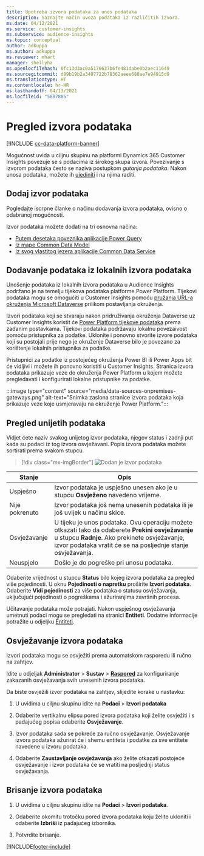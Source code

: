 ```yaml
---
title: Upotreba izvora podataka za unos podataka
description: Saznajte način uvoza podataka iz različitih izvora.
ms.date: 04/12/2021
ms.service: customer-insights
ms.subservice: audience-insights
ms.topic: conceptual
author: adkuppa
ms.author: adkuppa
ms.reviewer: mhart
manager: shellyha
ms.openlocfilehash: 0fc13d3ac0a5176637b6fe481dabe0b2aec11649
ms.sourcegitcommit: d89b19b2a3497722b78362aeee688ae7e94915d9
ms.translationtype: HT
ms.contentlocale: hr-HR
ms.lasthandoff: 04/13/2021
ms.locfileid: "5887885"
---
```

# <a name="data-sources-overview"></a>Pregled izvora podataka

[!INCLUDE [cc-data-platform-banner](../includes/cc-data-platform-banner.md)]

Mogućnost uvida u ciljnu skupinu na platformi Dynamics 365 Customer Insights povezuje se s podacima iz širokog skupa izvora. Povezivanje s izvorom podataka često se naziva postupkom *gutanja podataka*. Nakon unosa podataka, možete ih [ujediniti](data-unification.md) i na njima raditi.

## <a name="add-a-data-source"></a>Dodaj izvor podataka

Pogledajte iscrpne članke o načinu dodavanja izvora podataka, ovisno o odabranoj mogućnosti.

Izvor podataka možete dodati na tri osnovna načina:

- [Putem desetaka poveznika aplikacije Power Query](connect-power-query.md)
- [Iz mape Common Data Model](connect-common-data-model.md)
- [Iz svog vlastitog jezera aplikacije Common Data Service](connect-common-data-service-lake.md)

## <a name="add-data-from-on-premises-data-sources"></a>Dodavanje podataka iz lokalnih izvora podataka

Unošenje podataka iz lokalnih izvora podataka u Audience Insights podržano je na temelju tijekova podataka platforme Power Platform. Tijekovi podataka mogu se omogućiti u Customer Insights pomoću [pružanja URL-a okruženja Microsoft Dataverse](manage-environments.md#create-an-environment-in-an-existing-organization) prilikom postavljanja okruženja.

Izvori podataka koji se stvaraju nakon pridruživanja okruženja Dataverse uz Customer Insights koristit će [Power Platform tijekove podataka](/power-query/dataflows/overview-dataflows-across-power-platform-dynamics-365) prema zadanim postavkama. Tijekovi podataka podržavaju lokalnu povezaivost pomoću pristupnika za podatke. Uklonite i ponovno stvorite izvore podataka koji su postojali prije nego je okruženje Dataverse bilo je povezano za korištenje lokalnih pristupnika za podatke.

Pristupnici za podatke iz postojećeg okruženja Power BI ili Power Apps bit će vidljivi i možete ih ponovno koristiti u Customer Insights. Stranica izvora podataka prikazuje veze do okruženja Power Platform u kojem možete pregledavati i konfigurirati lokalne pristupnike za podatke.

:::image type="content" source="media/data-sources-onpremises-gateways.png" alt-text="Snimka zaslona stranice izvora podataka koja prikazuje veze koje usmjeravaju na okruženje Power Platform.":::

## <a name="review-ingested-data"></a>Pregled unijetih podataka

Vidjet ćete naziv svakog unijetog izvor podataka, njegov status i zadnji put kada su podaci iz tog izvora osvježavani. Popis izvora podataka možete sortirati prema svakom stupcu.

> [!div class="mx-imgBorder"]
> ![Dodan je izvor podataka](media/configure-data-datasource-added.png "Dodan je izvor podataka")

|Stanje  |Opis  |
|---------|---------|
|Uspješno   |Izvor podataka je uspješno unesen ako je u stupcu **Osvježeno** navedeno vrijeme.
|Nije pokrenuto   |Izvor podataka još nema unesenih podataka ili je još uvijek u načinu skice.         |
|Osvježavanje    |U tijeku je unos podataka. Ovu operaciju možete otkazati tako da odaberete **Prekini osvježavanje** u stupcu **Radnje**. Ako prekinete osvježavanje, izvor podataka vratit će se na posljednje stanje osvježavanja.       |
|Neuspjelo     |Došlo je do pogreške pri unosu podataka.         |

Odaberite vrijednost u stupcu **Status** bilo kojeg izvora podataka za pregled više pojedinosti. U oknu **Pojedinosti o napretku** proširite **Izvori podataka**. Odaberite **Vidi pojedinosti** za više podataka o statusu osvježavanja, uključujući pojedinosti o pogreškama i ažuriranjima završnih procesa.

Učitavanje podataka može potrajati. Nakon uspješnog osvježavanja umetnuti podaci mogu se pregledati na stranici **Entiteti**. Dodatne informacije potražite u odjeljku [Entiteti](entities.md).

## <a name="refresh-a-data-source"></a>Osvježavanje izvora podataka

Izvori podataka mogu se osvježiti prema automatskom rasporedu ili ručno na zahtjev. 

Idite u odjeljak **Administrator** > **Sustav** > [**Raspored**](system.md#schedule-tab) za konfiguriranje zakazanih osvježavanja svih unesenih izvora podataka.

Da biste osvježili izvor podataka na zahtjev, slijedite korake u nastavku:

1. U uvidima u ciljnu skupinu idite na **Podaci** > **Izvori podataka**

2. Odaberite vertikalnu elipsu pored izvora podataka koji želite osvježiti i s padajućeg popisa odaberite **Osvježavanje**.

3. Izvor podataka sada se pokreće za ručno osvježavanje. Osvježavanje izvora podataka ažurirat će i shemu entiteta i podatke za sve entitete navedene u izvoru podataka.

4. Odaberite **Zaustavljanje osvježavanja** ako želite otkazati postojeće osvježavanje i izvor podataka će se vratiti na posljednji status osvježavanja.

## <a name="delete-a-data-source"></a>Brisanje izvora podataka

1. U uvidima u ciljnu skupinu idite na **Podaci** > **Izvori podataka**.

2. Odaberite okomitu trotočku pored izvora podataka koju želite ukloniti i odaberite **Izbriši** iz padajućeg izbornika.

3. Potvrdite brisanje.


[!INCLUDE[footer-include](../includes/footer-banner.md)]
